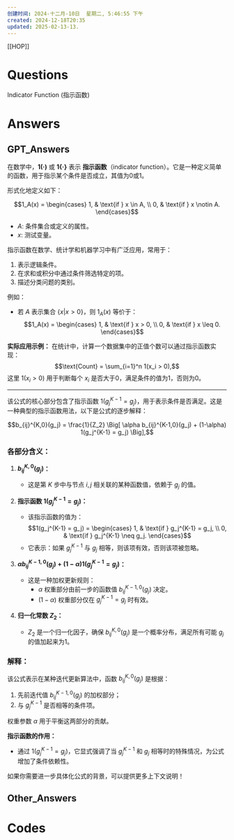 ```yaml
---
创建时间: 2024-十二月-10日  星期二, 5:46:55 下午
created: 2024-12-18T20:35
updated: 2025-02-13-13.
---
```

[[HOP]]

# Questions
Indicator Function (指示函数)

# Answers


## GPT_Answers
在数学中，**1(·)** 或 **1{·}** 表示 **指示函数**（indicator function）。它是一种定义简单的函数，用于指示某个条件是否成立，其值为0或1。

形式化地定义如下：

$$1_A(x) =
\begin{cases} 
1, & \text{if } x \in A, \\
0, & \text{if } x \notin A.
\end{cases}$$

- $A$: 条件集合或定义的属性。
- $x$: 测试变量。

指示函数在数学、统计学和机器学习中有广泛应用，常用于：
1. 表示逻辑条件。
2. 在求和或积分中通过条件筛选特定的项。
3. 描述分类问题的类别。

例如：
- 若 $A$ 表示集合 $\{x | x > 0\}$，则 $1_A(x)$ 等价于：  
  $$1_A(x) =
  \begin{cases} 
  1, & \text{if } x > 0, \\
  0, & \text{if } x \leq 0.
  \end{cases}$$
  
**实际应用示例：**
在统计中，计算一个数据集中的正值个数可以通过指示函数实现：
$$\text{Count} = \sum_{i=1}^n 1(x_i > 0),$$
这里 $1(x_i > 0)$ 用于判断每个 $x_i$ 是否大于0，满足条件的值为1，否则为0。

---

该公式的核心部分包含了指示函数 $1(g_j^{K-1} = g_j)$，用于表示条件是否满足。这是一种典型的指示函数用法，以下是公式的逐步解释：

$$b_{ij}^{K,0}(g_j) = \frac{1}{Z_2} \Big[ \alpha b_{ij}^{K-1,0}(g_j) + (1-\alpha) 1(g_j^{K-1} = g_j) \Big],$$

### 各部分含义：
1. **$b_{ij}^{K,0}(g_j)$：**
   - 这是第 $K$ 步中与节点 $i, j$ 相关联的某种函数值，依赖于 $g_j$ 的值。
   
2. **指示函数 $1(g_j^{K-1} = g_j)$：**
   - 该指示函数的值为：
     $$1(g_j^{K-1} = g_j) =
     \begin{cases}
     1, & \text{if } g_j^{K-1} = g_j, \\
     0, & \text{if } g_j^{K-1} \neq g_j.
     \end{cases}$$
   - 它表示：如果 $g_j^{K-1}$ 与 $g_j$ 相等，则该项有效，否则该项被忽略。

3. **$\alpha b_{ij}^{K-1,0}(g_j) + (1-\alpha) 1(g_j^{K-1} = g_j)$：**
   - 这是一种加权更新规则：
     - $\alpha$ 权重部分由前一步的函数值 $b_{ij}^{K-1,0}(g_j)$ 决定。
     - $(1-\alpha)$ 权重部分仅在 $g_j^{K-1} = g_j$ 时有效。

4. **归一化常数 $Z_2$：**
   - $Z_2$ 是一个归一化因子，确保 $b_{ij}^{K,0}(g_j)$ 是一个概率分布，满足所有可能 $g_j$ 的值加起来为1。

### 解释：
该公式表示在某种迭代更新算法中，函数 $b_{ij}^{K,0}(g_j)$ 是根据：
1. 先前迭代值 $b_{ij}^{K-1,0}(g_j)$ 的加权部分；
2. 与 $g_j^{K-1}$ 是否相等的条件项。

权重参数 $\alpha$ 用于平衡这两部分的贡献。

**指示函数的作用：**
- 通过 $1(g_j^{K-1} = g_j)$，它显式强调了当 $g_j^{K-1}$ 和 $g_j$ 相等时的特殊情况，为公式增加了条件依赖性。

如果你需要进一步具体化公式的背景，可以提供更多上下文说明！

## Other_Answers



# Codes

```python

```

